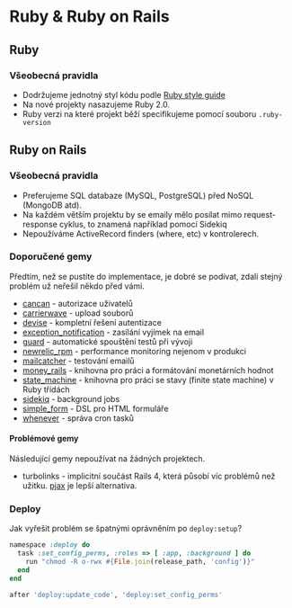 # Ruby & Ruby on Rails

## Ruby

### Všeobecná pravidla

* Dodržujeme jednotný styl kódu podle [Ruby style guide](
https://github.com/bbatsov/ruby-style-guide)
* Na nové projekty nasazujeme Ruby 2.0.
* Ruby verzi na které projekt běží specifikujeme pomocí souboru `.ruby-version`


## Ruby on Rails

### Všeobecná pravidla

* Preferujeme SQL databaze (MySQL, PostgreSQL) před NoSQL (MongoDB atd).
* Na každém větším projektu by se emaily mělo posílat mimo 
request-response cyklus, to znamená například pomocí Sidekiq
* Nepoužíváme ActiveRecord finders (where, etc) v kontrolerech.

### Doporučené gemy

Předtím, než se pustíte do implementace, je dobré se podívat, zdali 
stejný problém už neřešil někdo před vámi.

* [cancan](https://github.com/ryanb/cancan) - autorizace uživatelů 
* [carrierwave](https://github.com/jnicklas/carrierwave) - upload souborů
* [devise](https://github.com/plataformatec/devise) - kompletní řešení autentizace
* [exception_notification](https://github.com/smartinez87/exception_notification) -
 zasílání vyjímek na email
* [guard](https://github.com/guard/guard) - automatické spouštění testů při vývoji
* [newrelic_rpm](https://github.com/newrelic/rpm) - performance monitoring nejenom v produkci
* [mailcatcher](http://mailcatcher.me/) - testování emailů
* [money_rails](https://github.com/RubyMoney/money-rails) - knihovna pro práci a 
formátování monetárních hodnot
* [state_machine](https://github.com/pluginaweek/state_machine) - knihovna pro práci se stavy 
(finite state machine) v Ruby třídách
* [sidekiq](https://github.com/mperham/sidekiq) - background jobs
* [simple_form](https://github.com/plataformatec/simple_form) - DSL pro HTML formuláře
* [whenever](https://github.com/javan/whenever) - správa cron tasků

#### Problémové gemy

Následující gemy nepoužívat na žádných projektech.

* turbolinks - implicitní součást Rails 4, která působí víc problémů 
než užitku. [pjax](https://github.com/defunkt/jquery-pjax) je lepší 
alternativa.

### Deploy

Jak vyřešit problém se špatnými oprávněním po `deploy:setup`? 

```ruby
namespace :deploy do
  task :set_config_perms, :roles => [ :app, :background ] do
    run "chmod -R o-rwx #{File.join(release_path, 'config')}"
  end
end

after 'deploy:update_code', 'deploy:set_config_perms'
```

